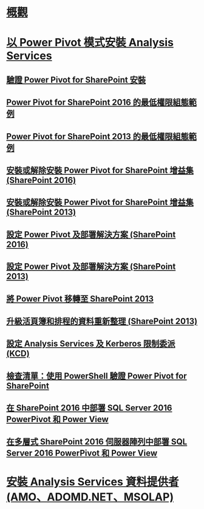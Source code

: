 # [概觀](install-analysis-services.md)  
# [以 Power Pivot 模式安裝 Analysis Services](install-analysis-services-in-power-pivot-mode.md)  
## [驗證 Power Pivot for SharePoint 安裝](verify-a-power-pivot-for-sharepoint-installation.md)  
## [Power Pivot for SharePoint 2016 的最低權限組態範例](power-pivot-minimum-privilege-example-sharepoint-2016.md)  
## [Power Pivot for SharePoint 2013 的最低權限組態範例](power-pivot-minimum-privilege-example-sharepoint-2013.md)  
## [安裝或解除安裝 Power Pivot for SharePoint 增益集 (SharePoint 2016)](install-or-uninstall-the-power-pivot-for-sharepoint-add-in-sharepoint-2016.md)  
## [安裝或解除安裝 Power Pivot for SharePoint 增益集 (SharePoint 2013)](install-or-uninstall-the-power-pivot-for-sharepoint-add-in-sharepoint-2013.md)  
## [設定 Power Pivot 及部署解決方案 (SharePoint 2016)](configure-power-pivot-and-deploy-solutions-sharepoint-2016.md)  
## [設定 Power Pivot 及部署解決方案 (SharePoint 2013)](configure-power-pivot-and-deploy-solutions-sharepoint-2013.md)  
## [將 Power Pivot 移轉至 SharePoint 2013](migrate-power-pivot-to-sharepoint-2013.md)  
## [升級活頁簿和排程的資料重新整理 (SharePoint 2013)](upgrade-workbooks-and-scheduled-data-refresh-sharepoint-2013.md)  
## [設定 Analysis Services 及 Kerberos 限制委派 (KCD)](configure-analysis-services-and-kerberos-constrained-delegation-kcd.md)  
## [檢查清單：使用 PowerShell 驗證 Power Pivot for SharePoint](checklist-use-powershell-to-verify-power-pivot-for-sharepoint.md)  
## [在 SharePoint 2016 中部署 SQL Server 2016 PowerPivot 和 Power View](deploying-sql-server-2016-powerpivot-and-power-view-in-sharepoint-2016.md)  
## [在多層式 SharePoint 2016 伺服器陣列中部署 SQL Server 2016 PowerPivot 和 Power View](deploy-powerpivot-and-power-view-multi-tier-sharepoint-2016-farm.md)  
# [安裝 Analysis Services 資料提供者 (AMO、ADOMD.NET、MSOLAP)](install-analysis-services-data-providers-amo-adomd-net-msolap.md)  

